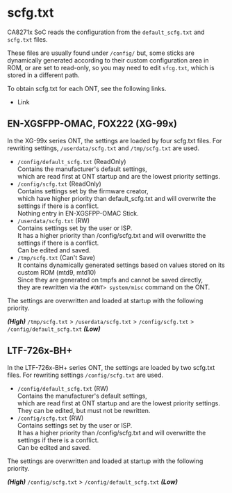 # scfg.txt
CA8271x SoC reads the configuration from the `default_scfg.txt` and `scfg.txt` files.

These files are usually found under `/config/` 
but, some sticks are dynamically generated according to their custom configuration area in ROM,
or are set to read-only, so you may need to edit `sfcg.txt`, which is stored in a different path.

To obtain scfg.txt for each ONT, see the following links.

- Link

## EN-XGSFPP-OMAC, FOX222 (XG-99x)
In the XG-99x series ONT, the settings are loaded by four scfg.txt files.
For rewriting settings, `/userdata/scfg.txt` and `/tmp/scfg.txt` are used.

- `/config/default_scfg.txt`  (ReadOnly) <br>
Contains the manufacturer's default settings,<br>
which are read first at ONT startup and are the lowest priority settings.<br>
- `/config/scfg.txt` (ReadOnly)<br>
Contains settings set by the firmware creator,<br>
which have higher priority than default_scfg.txt and will overwrite the settings if there is a conflict.<br>
Nothing entry in EN-XGSFPP-OMAC Stick.<br>
- `/userdata/scfg.txt` (RW)<br>
Contains settings set by the user or ISP.<br>
It has a higher priority than /config/scfg.txt and will overwritte the settings if there is a conflict.<br>
Can be edited and saved.<br>
- `/tmp/scfg.txt` (Can't Save)<br>
It contains dynamically generated settings based on values stored on its custom ROM (mtd9, mtd10)<br>
Since they are generated on tmpfs and cannot be saved directly,<br>
they are rewritten via the `#ONT> system/misc` command on the ONT.<br>

The settings are overwritten and loaded at startup with the following priority.

***(High)*** `/tmp/scfg.txt` > `/userdata/scfg.txt` > `/config/scfg.txt` > `/config/default_scfg.txt` ***(Low)***

## LTF-726x-BH+
In the LTF-726x-BH+ series ONT, the settings are loaded by two scfg.txt files.
For rewriting settings `/config/scfg.txt` are used.

- `/config/default_scfg.txt`  (RW)<br>
Contains the manufacturer's default settings,<br>
which are read first at ONT startup and are the lowest priority settings.<br>
They can be edited, but must not be rewritten.<br>
- `/config/scfg.txt` (RW)<br>
Contains settings set by the user or ISP.<br>
It has a higher priority than /config/scfg.txt and will overwritte the settings if there is a conflict.<br>
Can be edited and saved.<br>

The settings are overwritten and loaded at startup with the following priority.

***(High)***  `/config/scfg.txt` > `/config/default_scfg.txt` ***(Low)***
